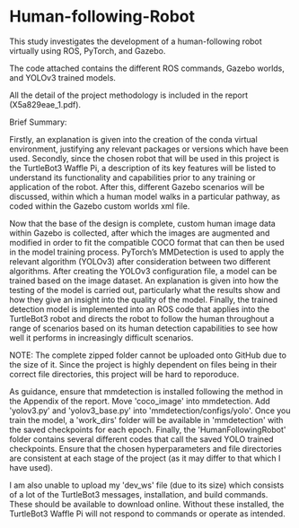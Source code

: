 # Human-following-Robot

This study investigates the development of a human-following robot virtually using ROS, PyTorch, and Gazebo.

The code attached contains the different ROS commands, Gazebo worlds, and YOLOv3 trained models.

All the detail of the project methodology is included in the report (X5a829eae_1.pdf).

Brief Summary:

Firstly, an explanation is given into the creation of the conda virtual environment, justifying
any relevant packages or versions which have been used. Secondly, since the chosen robot
that will be used in this project is the TurtleBot3 Waffle Pi, a description of its key features will
be listed to understand its functionality and capabilities prior to any training or application of
the robot. After this, different Gazebo scenarios will be discussed, within which a human model
walks in a particular pathway, as coded within the Gazebo custom worlds xml file.

Now that the base of the design is complete, custom human image data within Gazebo is
collected, after which the images are augmented and modified in order to fit the compatible
COCO format that can then be used in the model training process. PyTorch’s MMDetection is
used to apply the relevant algorithm (YOLOv3) after consideration between two different
algorithms. After creating the YOLOv3 configuration file, a model can be trained based on the
image dataset. An explanation is given into how the testing of the model is carried out,
particularly what the results show and how they give an insight into the quality of the model.
Finally, the trained detection model is implemented into an ROS code that applies into the
TurtleBot3 robot and directs the robot to follow the human throughout a range of scenarios
based on its human detection capabilities to see how well it performs in increasingly difficult
scenarios.

NOTE: The complete zipped folder cannot be uploaded onto GitHub due to the size of it. Since the project is highly dependent on files being in their correct file directories, this project will be hard to reporoduce. 

As guidance, ensure that mmdetection is installed following the method in the Appendix of the report. Move 'coco_image' into mmdetection. Add 'yolov3.py' and 'yolov3_base.py' into 'mmdetection/configs/yolo'.
Once you train the model, a 'work_dirs' folder will be available in 'mmdetection' with the saved checkpoints for each epoch. Finally, the 'HumanFollowingRobot' folder contains several different codes that call the saved YOLO trained checkpoints. Ensure that the chosen hyperparameters and file directories are consistent at each stage of the project (as it may differ to that which I have used).

I am also unable to upload my 'dev_ws' file (due to its size) which consists of a lot of the TurtleBot3 messages, installation, and build commands. These should be available to download online. Without these installed, the TurtleBot3 Waffle Pi will not respond to commands or operate as intended.
